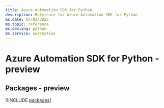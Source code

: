 ```yaml
---
title: Azure Automation SDK for Python
description: Reference for Azure Automation SDK for Python
ms.date: 07/02/2025
ms.topic: reference
ms.devlang: python
ms.service: automation
---
```

# Azure Automation SDK for Python - preview
## Packages - preview
[!INCLUDE [packages](automation-index.md)]